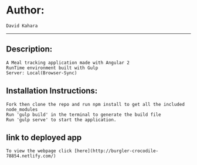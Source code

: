 # Author:
    David Kahara

-----------------------------------------------------------------------------------------------------------------------------------------------
## Description:
    A Meal tracking application made with Angular 2
    RunTime environment built with Gulp
    Server: Local(Browser-Sync)
## Installation Instructions:
    Fork then clone the repo and run npm install to get all the included node_modules
    Run 'gulp build' in the terminal to generate the build file
    Run 'gulp serve' to start the application.  
## link to deployed app

    To view the webpage click [here](http://burgler-crocodile-78854.netlify.com/)
